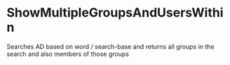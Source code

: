 # ShowMultipleGroupsAndUsersWithin
Searches AD based on word / search-base and returns all groups in the search and also members of those groups
